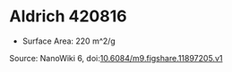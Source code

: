 <a name="material" />

# Aldrich 420816
<script type="application/ld+json">
  {
    "@context": "https://schema.org/",
    "@type": "ChemicalSubstance",
    "@id": "https://egonw.github.io/nanowiki/nanowiki363.html#material",
    "http://purl.org/dc/terms/conformsTo":
      {
        "@type": "CreativeWork",
        "@id": "https://bioschemas.org/profiles/ChemicalSubstance/0.4-RELEASE/"
      },
    "identfier": "363",
    "name": "Aldrich 420816",
    "url": "https://egonw.github.io/nanowiki/nanowiki363.html#material",
    "sameAs": "http://127.0.0.1/mediawiki/index.php/Special:URIResolver/Aldrich_420816"
  }
</script>


* Surface Area: 220 m^2/g


Source: NanoWiki 6, doi:[10.6084/m9.figshare.11897205.v1](https://doi.org/10.6084/m9.figshare.11897205.v1)
